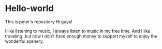 # Hello-world
This is peter's repository
Hi guys!

I like listening to music, I always listen to music in my free time.
And I like traveling, but now I don't have enough money to support myself to enjoy the wonderful scenery.
